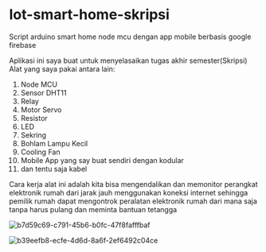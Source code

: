 # Iot-smart-home-skripsi
Script arduino smart home node mcu dengan app mobile berbasis google firebase

Aplikasi ini saya buat untuk menyelasaikan tugas akhir semester(Skripsi)
Alat yang saya pakai antara lain:
1. Node MCU
2. Sensor DHT11
3. Relay
4. Motor Servo
5. Resistor
6. LED
7. Sekring
8. Bohlam Lampu Kecil
9. Cooling Fan
10.  Mobile App yang say buat sendiri dengan kodular
11.   dan tentu saja kabel

Cara kerja alat ini adalah kita bisa mengendalikan dan memonitor perangkat elektronik rumah dari jarak jauh menggunakan koneksi internet sehingga pemilik rumah dapat mengontrok peralatan elektronik rumah dari mana saja tanpa harus pulang dan meminta bantuan tetangga

![b7d59c69-c791-45b6-b0fc-47f8fafffbaf](https://github.com/user-attachments/assets/de4b60ba-ae53-410d-b5e2-9e7f507d3959)


![b39eefb8-ecfe-4d6d-8a6f-2ef6492c04ce](https://github.com/user-attachments/assets/f37ba9b8-a707-4af1-9a6d-0c8e6aeef745)






